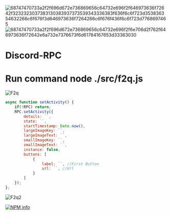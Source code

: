 ![68747470733a2f2f696d672e736869656c64732e696f2f646973636f72642f3232323037383130383937373539343336383f636f6c6f723d353836354632266c6f676f3d646973636f7264266c6f676f436f6c6f723d7768697465](https://user-images.githubusercontent.com/97564562/194720915-b8ea165f-f39e-4fb6-a67a-d3aa6ab2ef24.svg)
![68747470733a2f2f696d672e736869656c64732e696f2f6e706d2f762f646973636f72642e6a732e7376673f6d61784167653d33363030](https://user-images.githubusercontent.com/97564562/194720919-2b9be53e-6cb1-4803-b07f-69f30a0b2705.svg)
# Discord-RPC
# Run command **node ./src/f2q.js**
![F2q](https://user-images.githubusercontent.com/97564562/209447416-6a6f385f-2858-43e5-a0a4-69e3df1b960f.png)
```javascript
async function setActivity() {
    if(!RPC) return;
    RPC.setActivity({
        details: ``,
        state: ``,
        startTimestamp: Date.now(),
        largeImageKey: ``,
        largeImageText: ``,
        smallImageKey: ``,
        smallImageText: ``,
        instance: false,
        buttons: [
            {
                label: ``, //First Button
                url: ``, //Url
            }
        ]
    });
};
```
![F2q2](https://user-images.githubusercontent.com/97564562/194639848-9bdb5873-04e3-4f6a-ae73-5e11c73f282b.png)
<p><a href="https://nodei.co/npm/discord-rpc/"><img src="https://nodei.co/npm/discord-rpc.png?downloads=true&stars=true" alt="NPM info" /></a></p>
